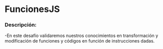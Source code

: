 ﻿# FuncionesJS
### Descripción:
-En este desafío validaremos nuestros conocimientos en transformación y modificación de
funciones y códigos en función de instrucciones dadas.
